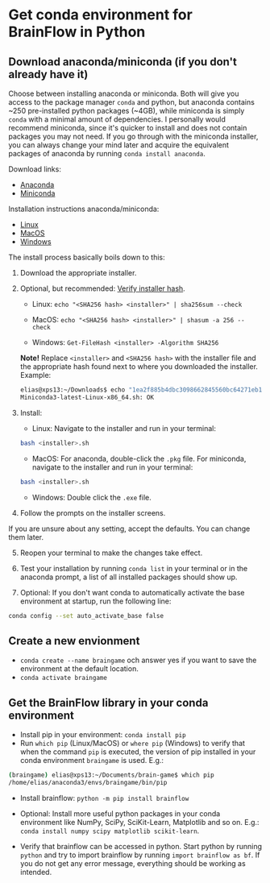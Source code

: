 # Get conda environment for BrainFlow in Python

## Download anaconda/miniconda (if you don't already have it)
Choose between installing anaconda or miniconda. Both will give you access to the package manager `conda` and python, but anaconda contains ~250 pre-installed python packages (~4GB), while miniconda is simply `conda` with a minimal amount of dependencies. I personally would recommend miniconda, since it's quicker to install and does not contain packages you may not need. If you go through with the miniconda installer, you can always change your mind later and acquire the equivalent packages of anaconda by running `conda install anaconda`.

Download links:
 - [Anaconda](https://www.anaconda.com/products/individual)
 - [Miniconda](https://docs.conda.io/en/latest/miniconda.html)

Installation instructions anaconda/miniconda:
 - [Linux](https://docs.conda.io/projects/continuumio-conda/en/latest/user-guide/install/linux.html)
 - [MacOS](https://conda.io/projects/conda/en/latest/user-guide/install/macos.html)
 - [Windows](https://docs.conda.io/projects/continuumio-conda/en/latest/user-guide/install/windows.html)
 
The install process basically boils down to this:
 1. Download the appropriate installer.
 2. Optional, but recommended: [Verify installer hash](https://conda.io/projects/conda/en/latest/user-guide/install/download.html#hash-verification).
	- Linux: `echo "<SHA256 hash> <installer>" | sha256sum --check`

	- MacOS: `echo "<SHA256 hash> <installer>" | shasum -a 256 --check`

	- Windows: `Get-FileHash <installer> -Algorithm SHA256`

	**Note!** Replace `<installer>` and `<SHA256 hash>` with the installer file and the appropriate hash found next to where you downloaded the installer. Example:
	```bash
	elias@xps13:~/Downloads$ echo "1ea2f885b4dbc3098662845560bc64271eb17085387a70c2ba3f29fff6f8d52f Miniconda3-latest-Linux-x86_64.sh" | sha256sum --check
	Miniconda3-latest-Linux-x86_64.sh: OK
	```

 3. Install:
	 - Linux: Navigate to the installer and run in your terminal:
	```bash
	bash <installer>.sh
	```
	 - MacOS: For anaconda, double-click the `.pkg` file. For miniconda, navigate to the installer and run in your terminal:
	```bash
	bash <installer>.sh
	```
	 - Windows: Double click the `.exe` file.
 	
 4. Follow the prompts on the installer screens.

If you are unsure about any setting, accept the defaults. You can change them later.

 5. Reopen your terminal to make the changes take effect.
 
 6. Test your installation by running `conda list` in your terminal or in the anaconda prompt, a list of all installed packages should show up.

 7. Optional: If you don't want conda to automatically activate the base environment at startup, run the following line:
```bash
conda config --set auto_activate_base false
```

## Create a new envionment
 - `conda create --name braingame` och answer yes if you want to save the environment at the default location.
 - `conda activate braingame`

## Get the BrainFlow library in your conda environment

 - Install pip in your environment: `conda install pip` 
 - Run `which pip` (Linux/MacOS) or `where pip` (Windows) to verify that when the command `pip` is executed, the version of pip installed in your conda environment `braingame` is used. E.g.: 
```bash
(braingame) elias@xps13:~/Documents/brain-game$ which pip
/home/elias/anaconda3/envs/braingame/bin/pip 
```
 - Install brainflow: `python -m pip install brainflow`
 - Optional: Install more useful python packages in your conda environment like NumPy, SciPy, SciKit-Learn, Matplotlib and so on. E.g.: `conda install numpy scipy matplotlib scikit-learn`.
 
 - Verify that brainflow can be accessed in python. Start python by running `python` and try to import brainflow by running `import brainflow as bf`. If you do not get any error message, everything should be working as intended.

